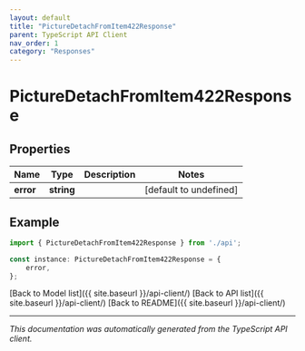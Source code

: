 ```yaml
---
layout: default
title: "PictureDetachFromItem422Response"
parent: TypeScript API Client
nav_order: 1
category: "Responses"
---
```


# PictureDetachFromItem422Response


## Properties

Name | Type | Description | Notes
------------ | ------------- | ------------- | -------------
**error** | **string** |  | [default to undefined]

## Example

```typescript
import { PictureDetachFromItem422Response } from './api';

const instance: PictureDetachFromItem422Response = {
    error,
};
```

[Back to Model list]({{ site.baseurl }}/api-client/) [Back to API list]({{ site.baseurl }}/api-client/) [Back to README]({{ site.baseurl }}/api-client/)


---

*This documentation was automatically generated from the TypeScript API client.*
